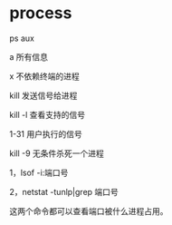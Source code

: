# process

ps aux

a 所有信息

x 不依赖终端的进程



kill 发送信号给进程

kill -l 查看支持的信号

1-31 用户执行的信号

kill -9 无条件杀死一个进程

1，lsof -i:端口号

2，netstat -tunlp|grep 端口号

这两个命令都可以查看端口被什么进程占用。

